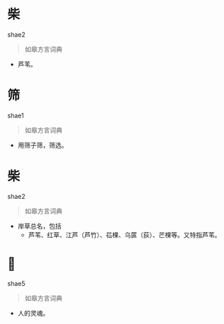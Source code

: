 # 柴
shae2
> 如皋方言词典
- 芦苇。

# 筛
shae1
> 如皋方言词典
- 用筛子筛，筛选。

# 柴
shae2
> 如皋方言词典
- 岸草总名，包括
  - 芦苇、红草、江芦（芦竹）、苮棵、乌蓲（荻）、芒棵等。又特指芦苇。

# 𩴇
shae5
> 如皋方言词典
- 人的灵魂。
